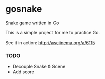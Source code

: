 gosnake
=======

Snake game written in Go

This is a simple project for me to practice Go.

See it in action: http://asciinema.org/a/6115

### TODO

* Decouple Snake & Scene
* Add score
